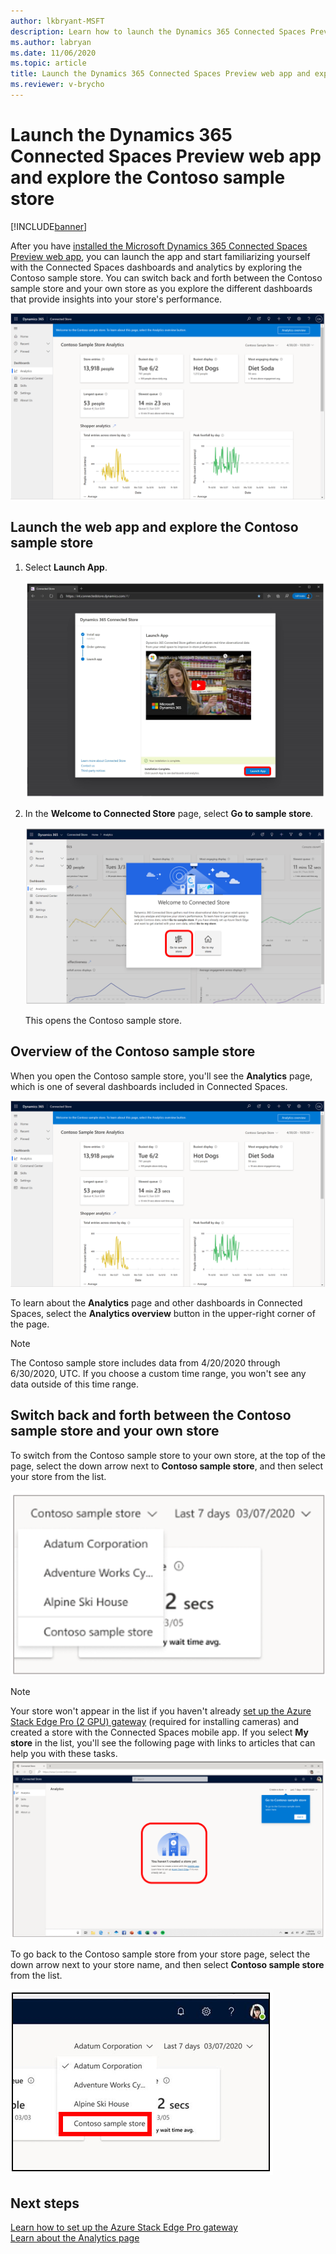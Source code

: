 ```yaml
---
author: lkbryant-MSFT
description: Learn how to launch the Dynamics 365 Connected Spaces Preview web app and explore the Contoso sample store.
ms.author: labryan
ms.date: 11/06/2020
ms.topic: article
title: Launch the Dynamics 365 Connected Spaces Preview web app and explore the Contoso sample store to learn about Connected Spaces dashboards and analytics
ms.reviewer: v-brycho
---
```


# Launch the Dynamics 365 Connected Spaces Preview web app and explore the Contoso sample store

[!INCLUDE[banner](includes/banner.md)]

After you have [installed the Microsoft Dynamics 365 Connected Spaces Preview web app](admin-install-web-app.md), you can launch the app and start familiarizing yourself with the Connected Spaces dashboards and analytics by exploring the Contoso sample store. You can switch back and forth between the Contoso sample store and your own store as you explore the different dashboards that provide insights into your store's performance. 

![Contoso sample store screen.](media/navigation.PNG "Contoso Sample Store screen")

## Launch the web app and explore the Contoso sample store

1. Select **Launch App**.

    ![Launch app button on Setup page.](media/first-run-launch-app.PNG "Launch app button on Setup page") 
        
2. In the **Welcome to Connected Store** page, select **Go to sample store**.

    ![Welcome to Connected Store page.](media/first-run-welcome-page.PNG "Welcome to Connected Store page")
    
    This opens the Contoso sample store.     
       
## Overview of the Contoso sample store

When you open the Contoso sample store, you'll see the **Analytics** page, which is one of several dashboards included in Connected Spaces. 

![Contoso sample store screen.](media/navigation.PNG "Contoso sample store screen")

To learn about the **Analytics** page and other dashboards in Connected Spaces, select the **Analytics overview** button in the upper-right corner of the page.

> [!NOTE]
> The Contoso sample store includes data from 4/20/2020 through 6/30/2020, UTC. If you choose a custom time range, you won't see any data outside of this time range.

## Switch back and forth between the Contoso sample store and your own store

To switch from the Contoso sample store to your own store, at the top of the page, select the down arrow next to **Contoso sample store**, and then select your store from the list. 

![Contoso sample store list dropped down.](media/first-run-sample-store-list.PNG "Contoso sample store list dropped down")

> [!NOTE]
> Your store won't appear in the list if you haven't already [set up the Azure Stack Edge Pro (2 GPU) gateway](ase-install.md) (required for installing cameras) and created a store with the Connected Spaces mobile app. If you select **My store** in the list, you'll see the following page with links to articles that can help you with these tasks. 
>![Screen shot that shows links to creating a store with the mobile app and setting up Azure Stack Edge Pro gateway.](media/first-run-setup-prompts.PNG "Screen shot that shows links to creating a store with the mobile app and setting up Azure Stack Edge Pro gateway")

To go back to the Contoso sample store from your store page, select the down arrow next to your store name, and then select **Contoso sample store** from the 
list.

![Dropped-down list showing how to go back to Contoso sample store.](media/first-run-return-contoso-store.PNG "Dropped-down list showing how to go back to Contoso sample store")

## Next steps

[Learn how to set up the Azure Stack Edge Pro gateway](ase-install.md)<br>
[Learn about the Analytics page](web-app-get-insights.md)



